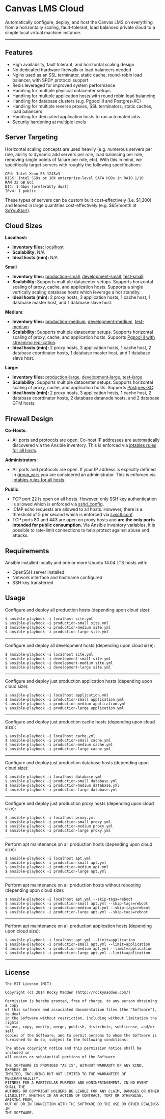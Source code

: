 # Canvas LMS Cloud

Automatically configure, deploy, and host the Canvas LMS on everything from a horizontally scaling, fault-tolerant, load balanced private cloud to a simple local virtual machine instance.

---

## Features
* High availability, fault tolerant, and horizontal scaling design
* No dedicated hardware firewalls or load balancers needed
* Nginx used as an SSL terminator, static cache, round-robin load balancer, with SPDY protocol support
* Redis leveraged for improved system performance
* Handling for multiple physical datacenter setups
* Handling for multiple application hosts with round robin load balancing
* Handling for database clusters (e.g. Pgpool II and Postgres-XC)
* Handling for multiple reverse proxies, SSL terminators, static caches, load balancers
* Handling for dedicated application hosts to run automated jobs
* Security hardening at multiple levels

## Server Targeting
Horizontal scaling concepts are used heavily (e.g. numerous servers per role, ability to dynamic add servers per role, load balancing per role, removing single points of failure per role, etc). With this in mind, we specifically target servers with roughly the following specifications:

```
CPU: Intel Xeon E3-1245v3
DISK: Intel SSDs or 10k enterprise-level SATA HDDs in RAID 1/10
RAM 32 GB ECC
NIC: 1 Gbps (preferably dual)
IPv4: 1 public
```

These types of servers can be custom built cost-effectively (i.e. $1,200) and leased in large quantities cost-effectively (e.g. $65/month at [SoYouStart](http://www.soyoustart.com/us/offers/sys-e32-4.xml)).

## Cloud Sizes
__Localhost:__
* __Inventory files:__ [localhost](https://github.com/rockymadden/canvas-lms-cloud/blob/master/src/ansible/localhost)
* __Scalability:__ N/A
* __Ideal hosts (min):__ N/A

__Small__
* __Inventory files:__ [production-small](https://github.com/rockymadden/canvas-lms-cloud/blob/master/src/ansible/development-small), [development-small](https://github.com/rockymadden/canvas-lms-cloud/blob/master/src/ansible/development-small), [test-small](https://github.com/rockymadden/canvas-lms-cloud/blob/master/src/ansible/test-small)
* __Scalability:__ Supports multiple datacenter setups. Supports horizontal scaling of proxy, cache, and application hosts. Supports a single vertically scaling database hosts which leverage a hot standby.
* __Ideal hosts (min):__ 2 proxy hosts, 3 application hosts, 1 cache host, 1 database master host, and 1 database slave host.

__Medium:__
* __Inventory files:__ [production-medium](https://github.com/rockymadden/canvas-lms-cloud/blob/master/src/ansible/development-medium), [development-medium](https://github.com/rockymadden/canvas-lms-cloud/blob/master/src/ansible/development-medium), [test-medium](https://github.com/rockymadden/canvas-lms-cloud/blob/master/src/ansible/test-medium)
* __Scalability:__ Supports multiple datacenter setups. Supports horizontal scaling of proxy, cache, and application hosts. Supports [Pgpool II with streaming replication](http://www.pgpool.net/).
* __Ideal hosts (min):__ 2 proxy hosts, 3 application hosts, 1 cache host, 2 database coordinator hosts, 1 database master host, and 1 database slave host.

__Large:__
* __Inventory files:__ [production-large](https://github.com/rockymadden/canvas-lms-cloud/blob/master/src/ansible/development-large), [development-large](https://github.com/rockymadden/canvas-lms-cloud/blob/master/src/ansible/development-large), [test-large](https://github.com/rockymadden/canvas-lms-cloud/blob/master/src/ansible/test-large)
* __Scalability:__ Supports multiple datacenter setups. Supports horizontal scaling of proxy, cache, and application hosts. Supports [Postgres-XC](https://wiki.postgresql.org/wiki/Postgres-XC).
* __Ideal hosts (min):__ 2 proxy hosts, 3 application hosts, 1 cache host, 2 database coordinator hosts, 2 database datanode hosts, and 2 database GTM hosts.

## Firewall Design

__Co-Hosts:__
* All ports and protocols are open. Co-host IP addresses are automatically discovered via the Ansible inventory. This is enforced via [iptables rules for all hosts](https://github.com/rockymadden/canvas-lms-cloud/blob/master/src/ansible/roles/common/templates/etc/iptables/rules.v4.j2).

__Administrators:__
* All ports and protocols are open. If your IP address is explicitly defined in [group_vars](https://github.com/rockymadden/canvas-lms-cloud/blob/master/src/ansible/group_vars/all) you are considered an administrator. This is enforced via [iptables rules for all hosts](https://github.com/rockymadden/canvas-lms-cloud/blob/master/src/ansible/roles/common/templates/etc/iptables/rules.v4.j2).

__Public:__
* TCP port 22 is open on all hosts. However, only SSH key authentication is allowed which is enforced via [sshd_config](https://github.com/rockymadden/canvas-lms-cloud/blob/master/src/ansible/roles/common/templates/etc/ssh/sshd_config.j2).
* ICMP echo requests are allowed to all hosts. However, there is a threshold of 5 per second which is enforced via [sysctl.conf](https://github.com/rockymadden/canvas-lms-cloud/blob/master/src/ansible/roles/common/templates/etc/sysctl.conf.j2).
* TCP ports 80 and 443 are open on proxy hosts and __are the only ports intended for public consumption.__ Via Ansible inventory variables, it is possible to rate-limit connections to help protect against abuse and attacks.

## Requirements

Ansible installed locally and one or more Ubuntu 14.04 LTS hosts with:
* OpenSSH server installed
* Network interface and hostname configured
* SSH key transferred

## Usage

Configure and deploy all production hosts (depending upon cloud size):
```
$ ansible-playbook -i localhost site.yml
$ ansible-playbook -i production-small site.yml
$ ansible-playbook -i production-medium site.yml
$ ansible-playbook -i production-large site.yml
```

---

Configure and deploy all development hosts (depending upon cloud size):
```
$ ansible-playbook -i localhost site.yml
$ ansible-playbook -i development-small site.yml
$ ansible-playbook -i development-medium site.yml
$ ansible-playbook -i development-large site.yml
```

---

Configure and deploy just production application hosts (depending upon cloud size):
```
$ ansible-playbook -i localhost application.yml
$ ansible-playbook -i production-small application.yml
$ ansible-playbook -i production-medium application.yml
$ ansible-playbook -i production-large application.yml
```

---

Configure and deploy just production cache hosts (depending upon cloud size):
```
$ ansible-playbook -i localhost cache.yml
$ ansible-playbook -i production-small cache.yml
$ ansible-playbook -i production-medium cache.yml
$ ansible-playbook -i production-large cache.yml
```

---
Configure and deploy just production database hosts (depending upon cloud size):
```
$ ansible-playbook -i localhost database.yml
$ ansible-playbook -i production-small database.yml
$ ansible-playbook -i production-medium database.yml
$ ansible-playbook -i production-large database.yml
```

---
Configure and deploy just production proxy hosts (depending upon cloud size):
```
$ ansible-playbook -i localhost proxy.yml
$ ansible-playbook -i production-small proxy.yml
$ ansible-playbook -i production-medium proxy.yml
$ ansible-playbook -i production-large proxy.yml
```

---

Perform apt maintenance on all production hosts (depending upon cloud size):
```
$ ansible-playbook -i localhost apt.yml
$ ansible-playbook -i production-small apt.yml
$ ansible-playbook -i production-medium apt.yml
$ ansible-playbook -i production-large apt.yml
```

---

Perform apt maintenance on all production hosts without rebooting (depending upon cloud size):
```
$ ansible-playbook -i localhost apt.yml --skip-tags=reboot
$ ansible-playbook -i production-small apt.yml --skip-tags=reboot
$ ansible-playbook -i production-medium apt.yml --skip-tags=reboot
$ ansible-playbook -i production-large apt.yml --skip-tags=reboot
```

---

Perform apt maintenance on all production application hosts (depending upon cloud size):
```
$ ansible-playbook -i localhost apt.yml --limit=application
$ ansible-playbook -i production-small apt.yml --limit=application
$ ansible-playbook -i production-medium apt.yml --limit=application
$ ansible-playbook -i production-large apt.yml --limit=application
```

---

## License

```
The MIT License (MIT)

Copyright (c) 2014 Rocky Madden (http://rockymadden.com/)

Permission is hereby granted, free of charge, to any person obtaining a copy
of this software and associated documentation files (the "Software"), to deal
in the Software without restriction, including without limitation the rights
to use, copy, modify, merge, publish, distribute, sublicense, and/or sell
copies of the Software, and to permit persons to whom the Software is
furnished to do so, subject to the following conditions:

The above copyright notice and this permission notice shall be included in
all copies or substantial portions of the Software.

THE SOFTWARE IS PROVIDED "AS IS", WITHOUT WARRANTY OF ANY KIND, EXPRESS OR
IMPLIED, INCLUDING BUT NOT LIMITED TO THE WARRANTIES OF MERCHANTABILITY,
FITNESS FOR A PARTICULAR PURPOSE AND NONINFRINGEMENT. IN NO EVENT SHALL THE
AUTHORS OR COPYRIGHT HOLDERS BE LIABLE FOR ANY CLAIM, DAMAGES OR OTHER
LIABILITY, WHETHER IN AN ACTION OF CONTRACT, TORT OR OTHERWISE, ARISING FROM,
OUT OF OR IN CONNECTION WITH THE SOFTWARE OR THE USE OR OTHER DEALINGS IN
THE SOFTWARE.
```